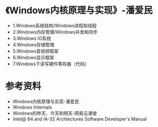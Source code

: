 # 《Windows内核原理与实现》-潘爱民
- 1.Windows系统结构/Windows进程和线程
- 2.Windows内存管理/Windows并发和同步
- 3.Windows IO系统
- 4.Windows存储管理
- 5.Windows音视频框架
- 6.Windows显示框架
- 7.Windows下读写硬件寄存器（代码）

# 参考资料
- Windows内核原理与实现-潘爱民
- Windows Internals
- Windows的昨天、今天和明天-网易云课堂
- Intel@ 64 and IA-32 Archtectures Software Developer's Manual
